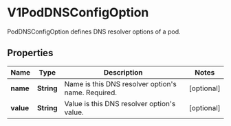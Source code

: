 

# V1PodDNSConfigOption

PodDNSConfigOption defines DNS resolver options of a pod.

## Properties

| Name | Type | Description | Notes |
|------------ | ------------- | ------------- | -------------|
|**name** | **String** | Name is this DNS resolver option&#39;s name. Required. |  [optional] |
|**value** | **String** | Value is this DNS resolver option&#39;s value. |  [optional] |



